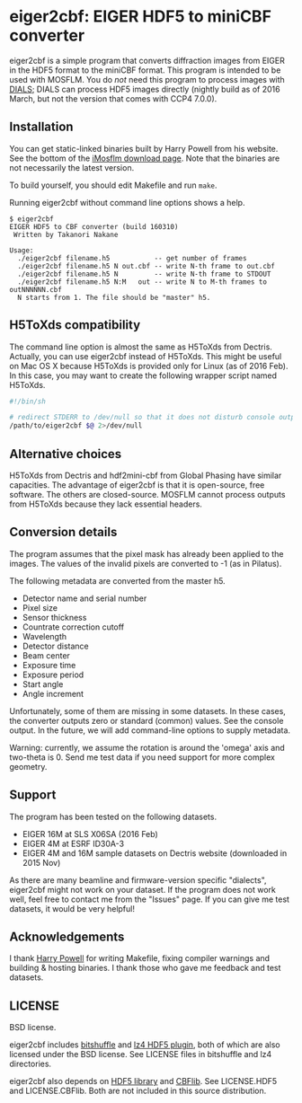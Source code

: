 eiger2cbf: EIGER HDF5 to miniCBF converter
==========================================

eiger2cbf is a simple program that converts diffraction images from
EIGER in the HDF5 format to the miniCBF format. This program is intended
to be used with MOSFLM. You do *not* need this program to process images
with [DIALS](http://dials.diamond.ac.uk/); DIALS can process HDF5 images 
directly (nightly build as of 2016 March, but not the version that comes with CCP4 7.0.0).

Installation
------------

You can get static-linked binaries built by Harry Powell from his website.
See the bottom of the
[iMosflm download page](http://www.mrc-lmb.cam.ac.uk/harry/imosflm/ver721/downloads.html#Eiger2CBF).
Note that the binaries are not necessarily the latest version.

To build yourself, you should edit Makefile and run `make`.

Running eiger2cbf without command line options shows a help.

```
$ eiger2cbf
EIGER HDF5 to CBF converter (build 160310)
 Written by Takanori Nakane

Usage:
  ./eiger2cbf filename.h5           -- get number of frames
  ./eiger2cbf filename.h5 N out.cbf -- write N-th frame to out.cbf
  ./eiger2cbf filename.h5 N         -- write N-th frame to STDOUT
  ./eiger2cbf filename.h5 N:M   out -- write N to M-th frames to outNNNNNN.cbf
  N starts from 1. The file should be "master" h5.
```

H5ToXds compatibility
---------------------

The command line option is almost the same as H5ToXds from
Dectris. Actually, you can use eiger2cbf instead of H5ToXds. This
might be useful on Mac OS X because H5ToXds is provided only for Linux
(as of 2016 Feb). In this case, you may want to create the following
wrapper script named H5ToXds.

```bash
#!/bin/sh

# redirect STDERR to /dev/null so that it does not disturb console outputs from other programs.
/path/to/eiger2cbf $@ 2>/dev/null
```

Alternative choices
-------------------

H5ToXds from Dectris and hdf2mini-cbf from Global Phasing have similar
capacities. The advantage of eiger2cbf is that it is open-source, free
software. The others are closed-source. MOSFLM cannot process outputs
from H5ToXds because they lack essential headers.

Conversion details
------------------

The program assumes that the pixel mask has already been applied to the images.
The values of the invalid pixels are converted to -1 (as in Pilatus).

The following metadata are converted from the master h5.

-   Detector name and serial number
-   Pixel size
-   Sensor thickness
-   Countrate correction cutoff
-   Wavelength
-   Detector distance
-   Beam center
-   Exposure time
-   Exposure period
-   Start angle
-   Angle increment

Unfortunately, some of them are missing in some datasets. In these cases, 
the converter outputs zero or standard (common) values. See the console output.
In the future, we will add command-line options to supply metadata.

Warning: currently, we assume the rotation is around the 'omega' axis and
two-theta is 0. Send me test data if you need support for more complex geometry.

Support
-------

The program has been tested on the following datasets.

-   EIGER 16M at SLS X06SA (2016 Feb)
-   EIGER 4M at ESRF ID30A-3
-   EIGER 4M and 16M sample datasets on Dectris website (downloaded in 2015 Nov)

As there are many beamline and firmware-version specific
"dialects", eiger2cbf might not work on your dataset.
If the program does not work well, feel free to contact me
from the "Issues" page. If you can give me test datasets, it 
would be very helpful!

Acknowledgements
----------------

I thank [Harry Powell](http://www.mrc-lmb.cam.ac.uk/harry/) for writing Makefile,
fixing compiler warnings and building & hosting binaries. 
I thank those who gave me feedback and test datasets.

LICENSE
-------

BSD license. 

eiger2cbf includes [bitshuffle](https://github.com/kiyo-masui/bitshuffle) and 
[lz4 HDF5 plugin](https://github.com/dectris/HDF5Plugin), both of which are also
licensed under the BSD license. See LICENSE files in bitshuffle and lz4
directories.

eiger2cbf also depends on [HDF5 library](https://www.hdfgroup.org/HDF5/) and 
[CBFlib](http://www.bernstein-plus-sons.com/software/CBF/). 
See LICENSE.HDF5 and LICENSE.CBFlib. Both are not included in this source distribution.
